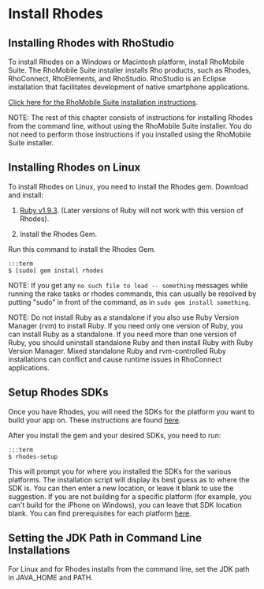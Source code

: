 # Install Rhodes
## Installing Rhodes with RhoStudio
To install Rhodes on a Windows or Macintosh platform, install RhoMobile Suite. The RhoMobile Suite installer installs Rho products, such as Rhodes, RhoConnect, RhoElements, and RhoStudio. RhoStudio is an Eclipse installation that facilitates development of native smartphone applications.

[Click here for the RhoMobile Suite installation instructions](../rhomobile-install).

NOTE: The rest of this chapter consists of instructions for installing Rhodes from the command line, without using the RhoMobile Suite installer. You do not need to perform those instructions if you installed using the RhoMobile Suite installer.

## Installing Rhodes on Linux
To install Rhodes on Linux, you need to install the Rhodes gem. Download and install:

1. [Ruby v1.9.3](http://www.ruby-lang.org/en/downloads/). (Later versions of Ruby will not work with this version of Rhodes).

2. Install the Rhodes Gem.

Run this command to install the Rhodes Gem.

	:::term
  	$ [sudo] gem install rhodes

NOTE: If you get any `no such file to load -- something` messages while running the rake tasks or rhodes commands, this can usually be resolved by putting "sudo" in front of the command, as in `sudo gem install something`.

NOTE: Do not install Ruby as a standalone if you also use Ruby Version Manager (rvm) to install Ruby. If you need only one version of Ruby, you can install Ruby as a standalone. If you need more than one version of Ruby, you should uninstall standalone Ruby and then install Ruby with Ruby Version Manager. Mixed standalone Ruby and rvm-controlled Ruby installations can conflict and cause runtime issues in RhoConnect applications.

## Setup Rhodes SDKs
Once you have Rhodes, you will need the SDKs for the platform you want to build your app on. These instructions are found [here](build).

After you install the gem and your desired SDKs, you need to run:

	:::term
	$ rhodes-setup

This will prompt you for where you installed the SDKs for the various platforms.  The installation script will display its best guess as to where the SDK is. You can then enter a new location, or leave it blank to use the suggestion. If you are not building for a specific platform (for example, you can't build for the iPhone on Windows), you can leave that SDK location blank. You can find prerequisites for each platform [here](build#all-platforms-prerequisites).

## Setting the JDK Path in Command Line Installations
For Linux and for Rhodes installs from the command line, set the JDK path in JAVA_HOME and PATH.